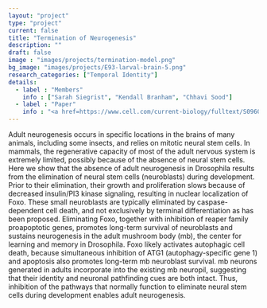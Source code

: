 ```yaml
---
layout: "project"
type: "project"
current: false
title: "Termination of Neurogenesis"
description: ""
draft: false
image : "images/projects/termination-model.png"
bg_image: "images/projects/E93-larval-brain-5.png"
research_categories: ["Temporal Identity"]
details:
  - label : "Members"
    info : ["Sarah Siegrist", "Kendall Branham", "Chhavi Sood"]
  - label : "Paper"
    info : "<a href=https://www.cell.com/current-biology/fulltext/S0960-9822(10)00156-9>Current Biology, Volume 20, Issue 7, 25 March 2010, Pages 643-648</a>"
---
```


Adult neurogenesis occurs in specific locations in the brains of many animals, including some insects, and relies on mitotic neural stem cells. In mammals, the regenerative capacity of most of the adult nervous system is extremely limited, possibly because of the absence of neural stem cells. Here we show that the absence of adult neurogenesis in Drosophila results from the elimination of neural stem cells (neuroblasts) during development. Prior to their elimination, their growth and proliferation slows because of decreased insulin/PI3 kinase signaling, resulting in nuclear localization of Foxo. These small neuroblasts are typically eliminated by caspase-dependent cell death, and not exclusively by terminal differentiation as has been proposed. Eliminating Foxo, together with inhibition of reaper family proapoptotic genes, promotes long-term survival of neuroblasts and sustains neurogenesis in the adult mushroom body (mb), the center for learning and memory in Drosophila. Foxo likely activates autophagic cell death, because simultaneous inhibition of ATG1 (autophagy-specific gene 1) and apoptosis also promotes long-term mb neuroblast survival. mb neurons generated in adults incorporate into the existing mb neuropil, suggesting that their identity and neuronal pathfinding cues are both intact. Thus, inhibition of the pathways that normally function to eliminate neural stem cells during development enables adult neurogenesis.

